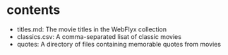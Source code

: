 # contents

- titles.md: The movie titles in the WebFlyx collection
- classics.csv: A comma-separated lisat of classic movies
- quotes: A directory of files containing memorable quotes from movies
